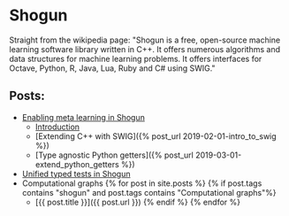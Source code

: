 # Shogun

Straight from the wikipedia page: "Shogun is a free, open-source machine learning software library written in C++. It offers numerous algorithms and data structures for machine learning problems. It offers interfaces for Octave, Python, R, Java, Lua, Ruby and C# using SWIG."

## Posts:
- [Enabling meta learning in Shogun](enabling_meta.md)
	- [Introduction](enable_meta_learning/intro.md)
	- [Extending C++ with SWIG]({% post_url 2019-02-01-intro_to_swig %})
	- [Type agnostic Python getters]({% post_url 2019-03-01-extend_python_getters %})
- [Unified typed tests in Shogun](typed_tests/typed_tests.md)
- Computational graphs
{% for post in site.posts %}
{% if post.tags contains "shogun" and post.tags contains "Computational graphs"%}
	- [{{ post.title }}]({{ post.url }})
{% endif %}
{% endfor %}
